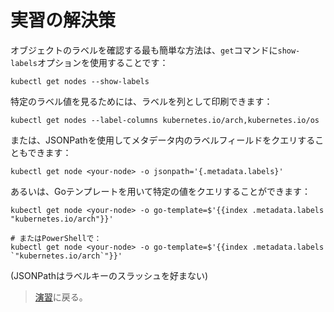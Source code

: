 # 実習の解決策

オブジェクトのラベルを確認する最も簡単な方法は、`get`コマンドに`show-labels`オプションを使用することです：



```
kubectl get nodes --show-labels
```


特定のラベル値を見るためには、ラベルを列として印刷できます：



```
kubectl get nodes --label-columns kubernetes.io/arch,kubernetes.io/os
```


または、JSONPathを使用してメタデータ内のラベルフィールドをクエリすることもできます：



```
kubectl get node <your-node> -o jsonpath='{.metadata.labels}'
```


あるいは、Goテンプレートを用いて特定の値をクエリすることができます：



```
kubectl get node <your-node> -o go-template=$'{{index .metadata.labels "kubernetes.io/arch"}}'

# またはPowerShellで：
kubectl get node <your-node> -o go-template=$'{{index .metadata.labels `"kubernetes.io/arch`"}}'
```


(JSONPathはラベルキーのスラッシュを好まない)

> [演習](README_jp.md)に戻る。
